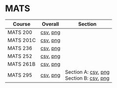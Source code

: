 # MATS

| Course | Overall | Section |
| ------ | ------- | ------- |
| MATS 200 | [csv](https://github.com/UCSD-Historical-Enrollment-Data/2024Spring/blob/main/overall/MATS%20200.csv), [png](https://raw.githubusercontent.com/UCSD-Historical-Enrollment-Data/2024Spring/main/plot_overall/MATS%20200.png) |  |
| MATS 201C | [csv](https://github.com/UCSD-Historical-Enrollment-Data/2024Spring/blob/main/overall/MATS%20201C.csv), [png](https://raw.githubusercontent.com/UCSD-Historical-Enrollment-Data/2024Spring/main/plot_overall/MATS%20201C.png) |  |
| MATS 236 | [csv](https://github.com/UCSD-Historical-Enrollment-Data/2024Spring/blob/main/overall/MATS%20236.csv), [png](https://raw.githubusercontent.com/UCSD-Historical-Enrollment-Data/2024Spring/main/plot_overall/MATS%20236.png) |  |
| MATS 252 | [csv](https://github.com/UCSD-Historical-Enrollment-Data/2024Spring/blob/main/overall/MATS%20252.csv), [png](https://raw.githubusercontent.com/UCSD-Historical-Enrollment-Data/2024Spring/main/plot_overall/MATS%20252.png) |  |
| MATS 261B | [csv](https://github.com/UCSD-Historical-Enrollment-Data/2024Spring/blob/main/overall/MATS%20261B.csv), [png](https://raw.githubusercontent.com/UCSD-Historical-Enrollment-Data/2024Spring/main/plot_overall/MATS%20261B.png) |  |
| MATS 295 | [csv](https://github.com/UCSD-Historical-Enrollment-Data/2024Spring/blob/main/overall/MATS%20295.csv), [png](https://raw.githubusercontent.com/UCSD-Historical-Enrollment-Data/2024Spring/main/plot_overall/MATS%20295.png) | Section A: [csv](https://github.com/UCSD-Historical-Enrollment-Data/2024Spring/blob/main/section/MATS%20295_A.csv), [png](https://raw.githubusercontent.com/UCSD-Historical-Enrollment-Data/2024Spring/main/plot_section/MATS%20295_A.png)<br>Section B: [csv](https://github.com/UCSD-Historical-Enrollment-Data/2024Spring/blob/main/section/MATS%20295_B.csv), [png](https://raw.githubusercontent.com/UCSD-Historical-Enrollment-Data/2024Spring/main/plot_section/MATS%20295_B.png) |
